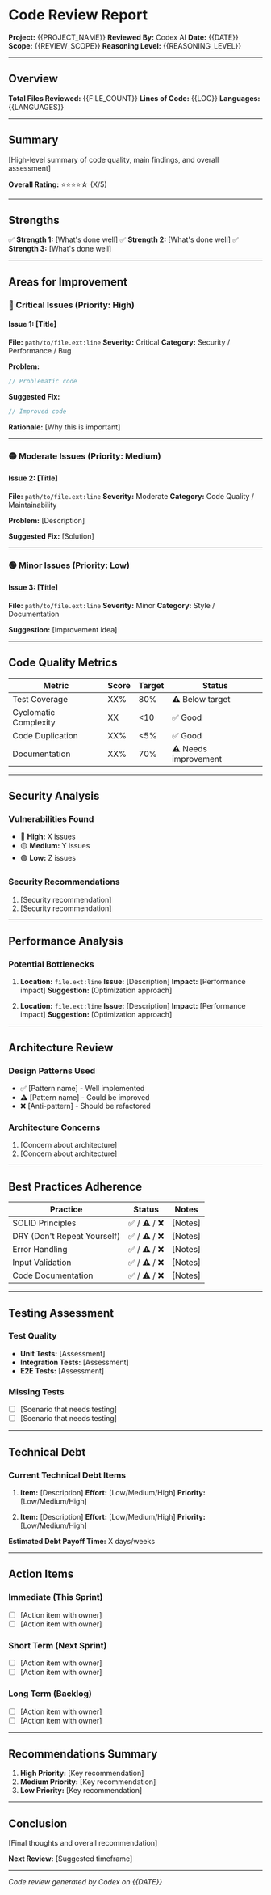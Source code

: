 # Code Review Report

**Project:** {{PROJECT_NAME}}
**Reviewed By:** Codex AI
**Date:** {{DATE}}
**Scope:** {{REVIEW_SCOPE}}
**Reasoning Level:** {{REASONING_LEVEL}}

---

## Overview

**Total Files Reviewed:** {{FILE_COUNT}}
**Lines of Code:** {{LOC}}
**Languages:** {{LANGUAGES}}

---

## Summary

[High-level summary of code quality, main findings, and overall assessment]

**Overall Rating:** ⭐⭐⭐⭐☆ (X/5)

---

## Strengths

✅ **Strength 1:** [What's done well]
✅ **Strength 2:** [What's done well]
✅ **Strength 3:** [What's done well]

---

## Areas for Improvement

### 🔴 Critical Issues (Priority: High)

#### Issue 1: [Title]

**File:** `path/to/file.ext:line`
**Severity:** Critical
**Category:** Security / Performance / Bug

**Problem:**
```typescript
// Problematic code
```

**Suggested Fix:**
```typescript
// Improved code
```

**Rationale:** [Why this is important]

---

### 🟡 Moderate Issues (Priority: Medium)

#### Issue 2: [Title]

**File:** `path/to/file.ext:line`
**Severity:** Moderate
**Category:** Code Quality / Maintainability

**Problem:**
[Description]

**Suggested Fix:**
[Solution]

---

### 🟢 Minor Issues (Priority: Low)

#### Issue 3: [Title]

**File:** `path/to/file.ext:line`
**Severity:** Minor
**Category:** Style / Documentation

**Suggestion:**
[Improvement idea]

---

## Code Quality Metrics

| Metric | Score | Target | Status |
|--------|-------|--------|--------|
| Test Coverage | XX% | 80% | ⚠️ Below target |
| Cyclomatic Complexity | XX | <10 | ✅ Good |
| Code Duplication | XX% | <5% | ✅ Good |
| Documentation | XX% | 70% | ⚠️ Needs improvement |

---

## Security Analysis

### Vulnerabilities Found

- 🔴 **High:** X issues
- 🟡 **Medium:** Y issues
- 🟢 **Low:** Z issues

### Security Recommendations

1. [Security recommendation]
2. [Security recommendation]

---

## Performance Analysis

### Potential Bottlenecks

1. **Location:** `file.ext:line`
   **Issue:** [Description]
   **Impact:** [Performance impact]
   **Suggestion:** [Optimization approach]

2. **Location:** `file.ext:line`
   **Issue:** [Description]
   **Impact:** [Performance impact]
   **Suggestion:** [Optimization approach]

---

## Architecture Review

### Design Patterns Used

- ✅ [Pattern name] - Well implemented
- ⚠️ [Pattern name] - Could be improved
- ❌ [Anti-pattern] - Should be refactored

### Architecture Concerns

1. [Concern about architecture]
2. [Concern about architecture]

---

## Best Practices Adherence

| Practice | Status | Notes |
|----------|--------|-------|
| SOLID Principles | ✅ / ⚠️ / ❌ | [Notes] |
| DRY (Don't Repeat Yourself) | ✅ / ⚠️ / ❌ | [Notes] |
| Error Handling | ✅ / ⚠️ / ❌ | [Notes] |
| Input Validation | ✅ / ⚠️ / ❌ | [Notes] |
| Code Documentation | ✅ / ⚠️ / ❌ | [Notes] |

---

## Testing Assessment

### Test Quality

- **Unit Tests:** [Assessment]
- **Integration Tests:** [Assessment]
- **E2E Tests:** [Assessment]

### Missing Tests

- [ ] [Scenario that needs testing]
- [ ] [Scenario that needs testing]

---

## Technical Debt

### Current Technical Debt Items

1. **Item:** [Description]
   **Effort:** [Low/Medium/High]
   **Priority:** [Low/Medium/High]

2. **Item:** [Description]
   **Effort:** [Low/Medium/High]
   **Priority:** [Low/Medium/High]

**Estimated Debt Payoff Time:** X days/weeks

---

## Action Items

### Immediate (This Sprint)

- [ ] [Action item with owner]
- [ ] [Action item with owner]

### Short Term (Next Sprint)

- [ ] [Action item with owner]
- [ ] [Action item with owner]

### Long Term (Backlog)

- [ ] [Action item with owner]
- [ ] [Action item with owner]

---

## Recommendations Summary

1. **High Priority:** [Key recommendation]
2. **Medium Priority:** [Key recommendation]
3. **Low Priority:** [Key recommendation]

---

## Conclusion

[Final thoughts and overall recommendation]

**Next Review:** [Suggested timeframe]

---

*Code review generated by Codex on {{DATE}}*
